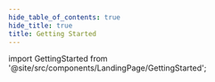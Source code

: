```yaml
---
hide_table_of_contents: true
hide_title: true
title: Getting Started
---
```


<!-- # Deploy Services -->

<!-- Custom component -->

import GettingStarted from '@site/src/components/LandingPage/GettingStarted';

<GettingStarted />
